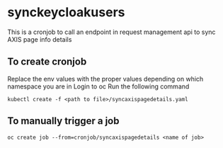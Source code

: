 # synckeycloakusers

This is a cronjob to call an endpoint in request management api to sync AXIS page info details

## To create cronjob

Replace the env values with the proper values depending on which namespace you are in
Login to oc 
Run the following command

```
kubectl create -f <path to file>/syncaxispagedetails.yaml
```

## To manually trigger a job

```
oc create job --from=cronjob/syncaxispagedetails <name of job>
```

